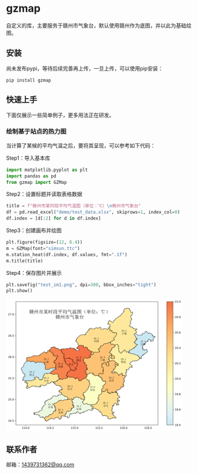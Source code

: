 # gzmap
自定义的库，主要服务于赣州市气象台，默认使用赣州作为底图，并以此为基础绘图。

## 安装
尚未发布pypi，等待后续完善再上传，一旦上传，可以使用pip安装：
```
pip install gzmap
```

## 快速上手
下面仅展示一些简单例子，更多用法正在研发。

### 绘制基于站点的热力图
当计算了某候的平均气温之后，要将其呈现，可以参考如下代码：

Step1：导入基本库
```python
import matplotlib.pyplot as plt
import pandas as pd
from gzmap import GZMap
```

Step2：设置标题并读取表格数据
```python
title = f"赣州市某时段平均气温图（单位：℃）\n赣州市气象台"
df = pd.read_excel("demo/test_data.xlsx", skiprows=1, index_col=0)
df.index = [d[:2] for d in df.index]
```
Step3：创建画布并绘图
```python
plt.figure(figsize=(12, 8.4))
m = GZMap(font="simsun.ttc")
m.station_heat(df.index, df.values, fmt=".1f")
m.title(title)
```
Step4：保存图片并展示
```python
plt.savefig("test_im1.png", dpi=300, bbox_inches="tight")
plt.show()
```
<img src="./demo/test_im1.png" width = "480" />

## 联系作者
邮箱：1439731362@qq.com
